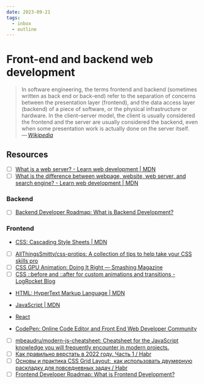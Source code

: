 ```yaml
---
date: 2023-09-21
tags:
  - inbox
  - outline
---
```


# Front-end and backend web development

> In software engineering, the terms frontend and backend (sometimes written as
> back end or back-end) refer to the separation of concerns between the
> presentation layer (frontend), and the data access layer (backend) of a piece
> of software, or the physical infrastructure or hardware. In the client–server
> model, the client is usually considered the frontend and the server are
> usually considered the backend, even when some presentation work is actually
> done on the server itself.\
> — <cite>[Wikipedia](https://en.wikipedia.org/wiki/Frontend_and_backend)</cite>

## Resources

- [ ] [What is a web server? - Learn web development | MDN](https://developer.mozilla.org/en-US/docs/Learn/Common_questions/Web_mechanics/What_is_a_web_server)
- [ ] [What is the difference between webpage, website, web server, and search engine? - Learn web development | MDN](https://developer.mozilla.org/en-US/docs/Learn/Common_questions/Web_mechanics/Pages_sites_servers_and_search_engines)

### Backend

- [ ] [Backend Developer Roadmap: What is Backend Development?](https://roadmap.sh/backend)

### Frontend

- [CSS: Cascading Style Sheets | MDN](https://developer.mozilla.org/en-US/docs/Web/CSS)
- [ ] [AllThingsSmitty/css-protips: A collection of tips to help take your CSS skills pro](https://github.com/AllThingsSmitty/css-protips)
- [ ] [CSS GPU Animation: Doing It Right — Smashing Magazine](https://www.smashingmagazine.com/2016/12/gpu-animation-doing-it-right/)
- [ ] [CSS ::before and ::after for custom animations and transitions - LogRocket Blog](https://blog.logrocket.com/css-before-after-custom-animations-transitions/)

- [HTML: HyperText Markup Language | MDN](https://developer.mozilla.org/en-US/docs/Web/HTML)
- [JavaScript | MDN](https://developer.mozilla.org/en-US/docs/Web/JavaScript)

- [React](https://react.dev/learn)
- [CodePen: Online Code Editor and Front End Web Developer Community](https://codepen.io/trending)

- [ ] [mbeaudru/modern-js-cheatsheet: Cheatsheet for the JavaScript knowledge you will frequently encounter in modern projects.](https://github.com/mbeaudru/modern-js-cheatsheet)
- [ ] [Как правильно верстать в 2022 году. Часть 1 / Habr](https://habr.com/en/articles/655009/)
- [ ] [Основы и практика CSS Grid Layout:  как использовать двумерную раскладку для повседневных задач / Habr](https://habr.com/en/articles/656245/)
- [ ] [Frontend Developer Roadmap: What is Frontend Development?](https://roadmap.sh/frontend)
